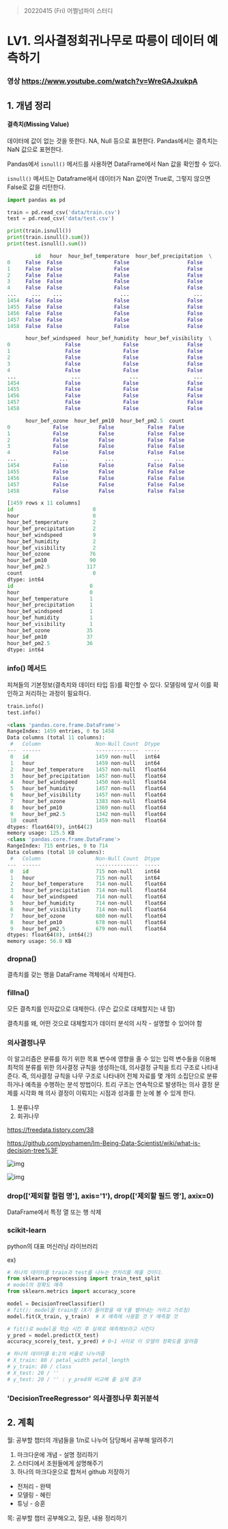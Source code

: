 > 20220415 (Fri) 어쩔넘파이 스터디

# LV1. 의사결정회귀나무로 따릉이 데이터 예측하기



### 영상 https://www.youtube.com/watch?v=WreGAJxukpA



## 1. 개념 정리

#### 결측치(Missing Value)

데이터에 값이 없는 것을 뜻한다. NA, Null 등으로 표현한다. Pandas에서는 결측치는 NaN 값으로 표현한다.

Pandas에서 `isnull()` 메서드를 사용하면 DataFrame에서 Nan 값을 확인할 수 있다.

`isnull()` 메서드는 Dataframe에서 데이터가 Nan 값이면 True로, 그렇지 않으면 False로 값을 리턴한다.

```python
import pandas as pd

train = pd.read_csv('data/train.csv') 
test = pd.read_csv('data/test.csv')

print(train.isnull())
print(train.isnull().sum())
print(test.isnull().sum())
```

```python
         id   hour  hour_bef_temperature  hour_bef_precipitation  \
0     False  False                 False                   False   
1     False  False                 False                   False   
2     False  False                 False                   False   
3     False  False                 False                   False   
4     False  False                 False                   False   
...     ...    ...                   ...                     ...   
1454  False  False                 False                   False   
1455  False  False                 False                   False   
1456  False  False                 False                   False   
1457  False  False                 False                   False   
1458  False  False                 False                   False   

      hour_bef_windspeed  hour_bef_humidity  hour_bef_visibility  \
0                  False              False                False   
1                  False              False                False   
2                  False              False                False   
3                  False              False                False   
4                  False              False                False   
...                  ...                ...                  ...   
1454               False              False                False   
1455               False              False                False   
1456               False              False                False   
1457               False              False                False   
1458               False              False                False   

      hour_bef_ozone  hour_bef_pm10  hour_bef_pm2.5  count  
0              False          False           False  False  
1              False          False           False  False  
2              False          False           False  False  
3              False          False           False  False  
4              False          False           False  False  
...              ...            ...             ...    ...  
1454           False          False           False  False  
1455           False          False           False  False  
1456           False          False           False  False  
1457           False          False           False  False  
1458           False          False           False  False  

[1459 rows x 11 columns]
id                          0
hour                        0
hour_bef_temperature        2
hour_bef_precipitation      2
hour_bef_windspeed          9
hour_bef_humidity           2
hour_bef_visibility         2
hour_bef_ozone             76
hour_bef_pm10              90
hour_bef_pm2.5            117
count                       0
dtype: int64
id                         0
hour                       0
hour_bef_temperature       1
hour_bef_precipitation     1
hour_bef_windspeed         1
hour_bef_humidity          1
hour_bef_visibility        1
hour_bef_ozone            35
hour_bef_pm10             37
hour_bef_pm2.5            36
dtype: int64
```



### info() 메서드

피쳐들의 기본정보(결측치와 데이터 타입 등)를 확인할 수 있다. 모델링에 앞서 이를 확인하고 처리하는 과정이 필요하다.

```python
train.info()
test.info()
```

```python
<class 'pandas.core.frame.DataFrame'>
RangeIndex: 1459 entries, 0 to 1458
Data columns (total 11 columns):
 #   Column                  Non-Null Count  Dtype  
---  ------                  --------------  -----  
 0   id                      1459 non-null   int64  
 1   hour                    1459 non-null   int64  
 2   hour_bef_temperature    1457 non-null   float64
 3   hour_bef_precipitation  1457 non-null   float64
 4   hour_bef_windspeed      1450 non-null   float64
 5   hour_bef_humidity       1457 non-null   float64
 6   hour_bef_visibility     1457 non-null   float64
 7   hour_bef_ozone          1383 non-null   float64
 8   hour_bef_pm10           1369 non-null   float64
 9   hour_bef_pm2.5          1342 non-null   float64
 10  count                   1459 non-null   float64
dtypes: float64(9), int64(2)
memory usage: 125.5 KB
<class 'pandas.core.frame.DataFrame'>
RangeIndex: 715 entries, 0 to 714
Data columns (total 10 columns):
 #   Column                  Non-Null Count  Dtype  
---  ------                  --------------  -----  
 0   id                      715 non-null    int64  
 1   hour                    715 non-null    int64  
 2   hour_bef_temperature    714 non-null    float64
 3   hour_bef_precipitation  714 non-null    float64
 4   hour_bef_windspeed      714 non-null    float64
 5   hour_bef_humidity       714 non-null    float64
 6   hour_bef_visibility     714 non-null    float64
 7   hour_bef_ozone          680 non-null    float64
 8   hour_bef_pm10           678 non-null    float64
 9   hour_bef_pm2.5          679 non-null    float64
dtypes: float64(8), int64(2)
memory usage: 56.0 KB
```



### dropna()

결측치를 갖는 행을 DataFrame 객체에서 삭제한다.



### fillna()

모든 결측치를 인자값으로 대체한다. (무슨 값으로 대체할지는 내 맘)

결측치를 왜, 어떤 것으로 대체할지가 데이터 분석의 시작 - 설명할 수 있어야 함



### 의사결정나무

이 알고리즘은 분류를 하기 위한 목표 변수에 영향을 줄 수 있는 입력 변수들을 이용해 최적의 분류를 위한 의사결정 규칙을 생성하는데, 의사결정 규칙을 트리 구조로 나타내준다. 즉, 의사결정 규칙을 나무 구조로 나타내어 전체 자료를 몇 개의 소집단으로 분류하거나 예측을 수행하는 분석 방법이다. 트리 구조는 연속적으로 발생하는 의사 결정 문제를 시각화 해 의사 결정이 이뤄지는 시점과 성과를 한 눈에 볼 수 있게 한다.

1. 분류나무
2. 회귀나무

https://freedata.tistory.com/38

https://github.com/pyohamen/Im-Being-Data-Scientist/wiki/what-is-decision-tree%3F

![img](https://cdn.discordapp.com/attachments/940247672139423844/964496718173470770/unknown.png)

![img](https://cdn.discordapp.com/attachments/940247672139423844/964496817893040168/unknown.png)



### drop(['제외할 컬럼 명'], axis='1'), drop(['제외할 필드 명'], axix=0)

DataFrame에서 특정 열 또는 행 삭제



### scikit-learn

python의 대표 머신러닝 라이브러리

ex)

```python
# 하나의 데이터를 train과 test를 나누는 전처리를 해줄 것이다.
from sklearn.preprocessing import train_test_split
# model의 정확도 예측
from sklearn.metrics import accuracy_score

model = DecisionTreeClassifier()
# fit(): model을 train함 (X가 들어왔을 때 Y를 뱉어내는 거라고 가르침)
model.fit(X_train, y_train)  # X 예측에 사용할 것 Y 예측할 것

# fit()로 model을 학습 시킨 후 실제로 예측해보라고 시킨다
y_pred = model.predict(X_test)
accuracy_score(y_test, y_pred) # 0~1 사이로 이 모델의 정확도를 알려줌

# 하나의 데이터를 8:2의 비율로 나누어줌
# X_train: 80 / petal_width petal_length
# y_train: 80 / class
# X_test: 20 / ''
# y_test: 20 / '' : y_pred와 비교해 줄 실제 결과
```



### 'DecisionTreeRegressor' 의사결정나무 회귀분석



## 2. 계획

월: 공부할 챕터의 개념들을 1/n로 나누어 담당해서 공부해 알려주기

1. 마크다운에 개념 - 설명 정리하기
2. 스터디에서 조원들에게 설명해주기
3. 하나의 마크다운으로 합쳐서 github 저장하기

- 전처리 - 완택
- 모델링 - 혜린
- 튜닝 - 승훈



목: 공부할 챕터 공부해오고, 질문, 내용 정리하기